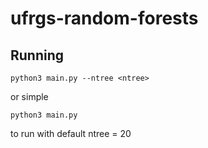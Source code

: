 # ufrgs-random-forests

## Running
```shell script
python3 main.py --ntree <ntree>
```
or simple
```shell script
python3 main.py
```
to run with default ntree = 20